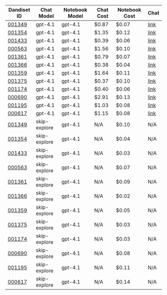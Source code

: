 | Dandiset ID | Chat Model | Notebook Model | Chat Cost | Notebook Cost | Chat |
|------------|------------|----------------|-----------|---------------|------|
| [001349](https://github.com/dandi-ai-notebooks/dandi-ai-notebooks-5/blob/main/notebooks/dandisets/001349/0.250520.1729/4befc0a1/gpt-4.1/h-2/notebook.ipynb) | gpt-4.1 | gpt-4.1 | $0.87 | $0.07 | [link](https://dandi-ai-notebooks.github.io/dandiset-explorer/chat?dandisetId=001349&dandisetVersion=0.250520.1729&chatId=4befc0a18914642a190ce4e68047fc8c0b7321d1) |
| [001354](https://github.com/dandi-ai-notebooks/dandi-ai-notebooks-5/blob/main/notebooks/dandisets/001354/0.250312.0036/1b55f1ff/gpt-4.1/h-2/notebook.ipynb) | gpt-4.1 | gpt-4.1 | $1.35 | $0.12 | [link](https://dandi-ai-notebooks.github.io/dandiset-explorer/chat?dandisetId=001354&dandisetVersion=0.250312.0036&chatId=1b55f1ffc7caac28284d1914869055ee48e2ff2e) |
| [001433](https://github.com/dandi-ai-notebooks/dandi-ai-notebooks-5/blob/main/notebooks/dandisets/001433/0.250507.2356/6e10365d/gpt-4.1/h-2/notebook.ipynb) | gpt-4.1 | gpt-4.1 | $0.39 | $0.06 | [link](https://dandi-ai-notebooks.github.io/dandiset-explorer/chat?dandisetId=001433&dandisetVersion=0.250507.2356&chatId=6e10365d8ae3a08f0b42b768b49f27e4867111ee) |
| [000563](https://github.com/dandi-ai-notebooks/dandi-ai-notebooks-5/blob/main/notebooks/dandisets/000563/0.250311.2145/57dc3608/gpt-4.1/h-2/notebook.ipynb) | gpt-4.1 | gpt-4.1 | $1.56 | $0.10 | [link](https://dandi-ai-notebooks.github.io/dandiset-explorer/chat?dandisetId=000563&dandisetVersion=0.250311.2145&chatId=57dc3608c92c02a718fce268d39f51a012286ded) |
| [001361](https://github.com/dandi-ai-notebooks/dandi-ai-notebooks-5/blob/main/notebooks/dandisets/001361/0.250406.0045/d36c4584/gpt-4.1/h-2/notebook.ipynb) | gpt-4.1 | gpt-4.1 | $0.79 | $0.07 | [link](https://dandi-ai-notebooks.github.io/dandiset-explorer/chat?dandisetId=001361&dandisetVersion=0.250406.0045&chatId=d36c45846a750d0a5c3b85d4f6e0f95f91a2d922) |
| [001366](https://github.com/dandi-ai-notebooks/dandi-ai-notebooks-5/blob/main/notebooks/dandisets/001366/0.250324.1603/e83e5f10/gpt-4.1/h-2/notebook.ipynb) | gpt-4.1 | gpt-4.1 | $0.38 | $0.04 | [link](https://dandi-ai-notebooks.github.io/dandiset-explorer/chat?dandisetId=001366&dandisetVersion=0.250324.1603&chatId=e83e5f1045ccfe5f278935fc866d4de2cf23adcd) |
| [001359](https://github.com/dandi-ai-notebooks/dandi-ai-notebooks-5/blob/main/notebooks/dandisets/001359/0.250401.1603/38566171/gpt-4.1/h-2/notebook.ipynb) | gpt-4.1 | gpt-4.1 | $1.64 | $0.11 | [link](https://dandi-ai-notebooks.github.io/dandiset-explorer/chat?dandisetId=001359&dandisetVersion=0.250401.1603&chatId=38566171206fa29239cf454865e741770433d98d) |
| [001375](https://github.com/dandi-ai-notebooks/dandi-ai-notebooks-5/blob/main/notebooks/dandisets/001375/0.250406.1855/b9d830b7/gpt-4.1/h-2/notebook.ipynb) | gpt-4.1 | gpt-4.1 | $0.37 | $0.10 | [link](https://dandi-ai-notebooks.github.io/dandiset-explorer/chat?dandisetId=001375&dandisetVersion=0.250406.1855&chatId=b9d830b7038c8f2b609b5498cf779b7866a60d17) |
| [001174](https://github.com/dandi-ai-notebooks/dandi-ai-notebooks-5/blob/main/notebooks/dandisets/001174/0.250331.2218/553b9186/gpt-4.1/h-2/notebook.ipynb) | gpt-4.1 | gpt-4.1 | $0.40 | $0.06 | [link](https://dandi-ai-notebooks.github.io/dandiset-explorer/chat?dandisetId=001174&dandisetVersion=0.250331.2218&chatId=553b9186b1844d6fa99166d5aa46c55c9346f070) |
| [000690](https://github.com/dandi-ai-notebooks/dandi-ai-notebooks-5/blob/main/notebooks/dandisets/000690/0.250326.0015/d8bfae1f/gpt-4.1/h-2/notebook.ipynb) | gpt-4.1 | gpt-4.1 | $2.91 | $0.13 | [link](https://dandi-ai-notebooks.github.io/dandiset-explorer/chat?dandisetId=000690&dandisetVersion=0.250326.0015&chatId=d8bfae1f2edb4521deb0445376279f1aabe65355) |
| [001195](https://github.com/dandi-ai-notebooks/dandi-ai-notebooks-5/blob/main/notebooks/dandisets/001195/0.250408.1733/cd3c6c58/gpt-4.1/h-2/notebook.ipynb) | gpt-4.1 | gpt-4.1 | $1.03 | $0.08 | [link](https://dandi-ai-notebooks.github.io/dandiset-explorer/chat?dandisetId=001195&dandisetVersion=0.250408.1733&chatId=cd3c6c58c8e1bc62f2223e9eed98507c1c3f4d3e) |
| [000617](https://github.com/dandi-ai-notebooks/dandi-ai-notebooks-5/blob/main/notebooks/dandisets/000617/0.250312.0130/d69e75e7/gpt-4.1/h-2/notebook.ipynb) | gpt-4.1 | gpt-4.1 | $1.15 | $0.08 | [link](https://dandi-ai-notebooks.github.io/dandiset-explorer/chat?dandisetId=000617&dandisetVersion=0.250312.0130&chatId=d69e75e79b89a61c03d814ece9f55e4bfc45ed56) |
| [001349](https://github.com/dandi-ai-notebooks/dandi-ai-notebooks-5/blob/main/notebooks/dandisets/001349/0.250520.1729/skip-explore/gpt-4.1/h-2/notebook.ipynb) | skip-explore | gpt-4.1 | N/A | $0.10 | N/A |
| [001354](https://github.com/dandi-ai-notebooks/dandi-ai-notebooks-5/blob/main/notebooks/dandisets/001354/0.250312.0036/skip-explore/gpt-4.1/h-2/notebook.ipynb) | skip-explore | gpt-4.1 | N/A | $0.04 | N/A |
| [001433](https://github.com/dandi-ai-notebooks/dandi-ai-notebooks-5/blob/main/notebooks/dandisets/001433/0.250507.2356/skip-explore/gpt-4.1/h-2/notebook.ipynb) | skip-explore | gpt-4.1 | N/A | $0.03 | N/A |
| [000563](https://github.com/dandi-ai-notebooks/dandi-ai-notebooks-5/blob/main/notebooks/dandisets/000563/0.250311.2145/skip-explore/gpt-4.1/h-2/notebook.ipynb) | skip-explore | gpt-4.1 | N/A | $0.07 | N/A |
| [001361](https://github.com/dandi-ai-notebooks/dandi-ai-notebooks-5/blob/main/notebooks/dandisets/001361/0.250406.0045/skip-explore/gpt-4.1/h-2/notebook.ipynb) | skip-explore | gpt-4.1 | N/A | $0.09 | N/A |
| [001366](https://github.com/dandi-ai-notebooks/dandi-ai-notebooks-5/blob/main/notebooks/dandisets/001366/0.250324.1603/skip-explore/gpt-4.1/h-2/notebook.ipynb) | skip-explore | gpt-4.1 | N/A | $0.02 | N/A |
| [001359](https://github.com/dandi-ai-notebooks/dandi-ai-notebooks-5/blob/main/notebooks/dandisets/001359/0.250401.1603/skip-explore/gpt-4.1/h-2/notebook.ipynb) | skip-explore | gpt-4.1 | N/A | $0.05 | N/A |
| [001375](https://github.com/dandi-ai-notebooks/dandi-ai-notebooks-5/blob/main/notebooks/dandisets/001375/0.250406.1855/skip-explore/gpt-4.1/h-2/notebook.ipynb) | skip-explore | gpt-4.1 | N/A | $0.03 | N/A |
| [001174](https://github.com/dandi-ai-notebooks/dandi-ai-notebooks-5/blob/main/notebooks/dandisets/001174/0.250331.2218/skip-explore/gpt-4.1/h-2/notebook.ipynb) | skip-explore | gpt-4.1 | N/A | $0.03 | N/A |
| [000690](https://github.com/dandi-ai-notebooks/dandi-ai-notebooks-5/blob/main/notebooks/dandisets/000690/0.250326.0015/skip-explore/gpt-4.1/h-2/notebook.ipynb) | skip-explore | gpt-4.1 | N/A | $0.08 | N/A |
| [001195](https://github.com/dandi-ai-notebooks/dandi-ai-notebooks-5/blob/main/notebooks/dandisets/001195/0.250408.1733/skip-explore/gpt-4.1/h-2/notebook.ipynb) | skip-explore | gpt-4.1 | N/A | $0.11 | N/A |
| [000617](https://github.com/dandi-ai-notebooks/dandi-ai-notebooks-5/blob/main/notebooks/dandisets/000617/0.250311.1615/skip-explore/gpt-4.1/h-2/notebook.ipynb) | skip-explore | gpt-4.1 | N/A | $0.14 | N/A |
